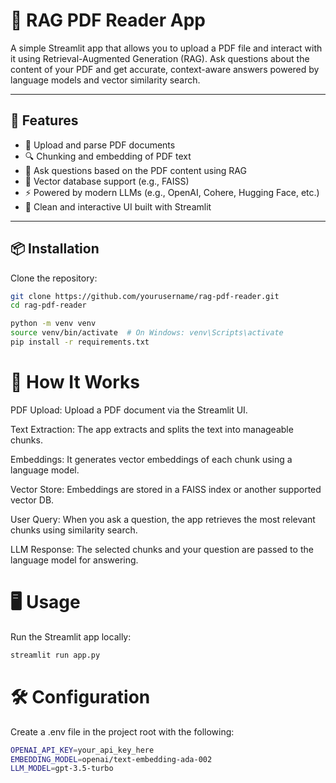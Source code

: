 # 📄 RAG PDF Reader App

A simple Streamlit app that allows you to upload a PDF file and interact with it using Retrieval-Augmented Generation (RAG). Ask questions about the content of your PDF and get accurate, context-aware answers powered by language models and vector similarity search.

---

## 🚀 Features

- 📁 Upload and parse PDF documents
- 🔍 Chunking and embedding of PDF text
- 🤖 Ask questions based on the PDF content using RAG
- 🧠 Vector database support (e.g., FAISS)
- ⚡ Powered by modern LLMs (e.g., OpenAI, Cohere, Hugging Face, etc.)
- 🎨 Clean and interactive UI built with Streamlit

---

## 📦 Installation

Clone the repository:

```bash
git clone https://github.com/yourusername/rag-pdf-reader.git
cd rag-pdf-reader
```
```bash
python -m venv venv
source venv/bin/activate  # On Windows: venv\Scripts\activate
pip install -r requirements.txt
```

# 🧠 How It Works
PDF Upload: Upload a PDF document via the Streamlit UI.

Text Extraction: The app extracts and splits the text into manageable chunks.

Embeddings: It generates vector embeddings of each chunk using a language model.

Vector Store: Embeddings are stored in a FAISS index or another supported vector DB.

User Query: When you ask a question, the app retrieves the most relevant chunks using similarity search.

LLM Response: The selected chunks and your question are passed to the language model for answering.

# 🖥️ Usage
Run the Streamlit app locally:

```bash
streamlit run app.py
```

# 🛠️ Configuration
Create a .env file in the project root with the following:
```bash
OPENAI_API_KEY=your_api_key_here
EMBEDDING_MODEL=openai/text-embedding-ada-002
LLM_MODEL=gpt-3.5-turbo
```



